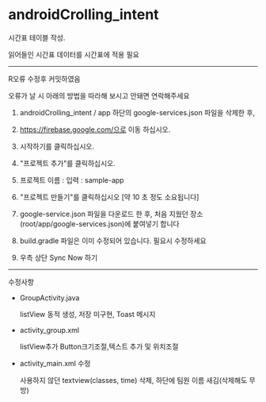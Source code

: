 # androidCrolling_intent
시간표 테이블 작성.

읽어들인 시간표 데이터를 시간표에 적용 필요

---------------------------------------

R오류 수정후 커밋하였음

오류가 날 시 아래의 방법을 따라해 보시고 안돼면 연락해주세요

1. androidCrolling_intent / app 하단의 google-services.json 파일을 삭제한 후,

2. https://firebase.google.com/으로 이동 하십시오.

3. 시작하기를 클릭하십시오.

4. "프로젝트 추가"를 클릭하십시오.

5. 프로젝트 이름 : 입력 : sample-app

6. "프로젝트 만들기"를 클릭하십시오 [약 10 초 정도 소요됩니다]

7. google-service.json 파일을 다운로드 한 후, 처음 지웠던 장소(root/app/google-services.json)에 붙여넣기 합니다

8. build.gradle 파일은 이미 수정되어 있습니다. 필요시 수정하세요

9. 우측 상단 Sync Now 하기


--------------------------------

수정사항

* GroupActivity.java

  listView 동적 생성, 저장 미구현, Toast 메시지 

* activity_group.xml

  listView추가 Button크기조절,텍스트 추가 및 위치조절

* activity_main.xml 수정

  사용하지 않던 textview(classes, time) 삭제, 하단에 팀원 이름 새김(삭제해도 무방)

